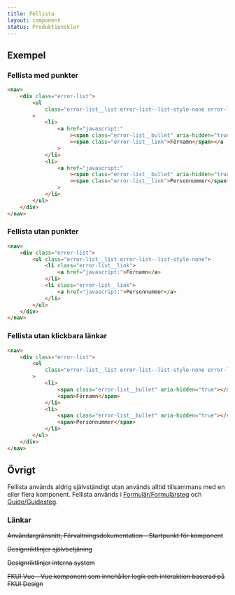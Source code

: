 ```yaml
---
title: Fellista
layout: component
status: Produktionsklar
---
```


## Exempel

### Fellista med punkter

```html
<nav>
    <div class="error-list">
        <ul
            class="error-list__list error-list--list-style-none error-list--padding-left "
        >
            <li>
                <a href="javascript:"
                    ><span class="error-list__bullet" aria-hidden="true"></span
                    ><span class="error-list__link">Förnamn</span></a
                >
            </li>
            <li>
                <a href="javascript:"
                    ><span class="error-list__bullet" aria-hidden="true"></span
                    ><span class="error-list__link">Personnummer</span></a
                >
            </li>
        </ul>
    </div>
</nav>
```

### Fellista utan punkter

```html
<nav>
    <div class="error-list">
        <ul class="error-list__list error-list--list-style-none">
            <li class="error-list__link">
                <a href="javascript:">Förnamn</a>
            </li>
            <li class="error-list__link">
                <a href="javascript:">Personnummer</a>
            </li>
        </ul>
    </div>
</nav>
```

### Fellista utan klickbara länkar

```html
<nav>
    <div class="error-list">
        <ul
            class="error-list__list error-list--list-style-none error-list--padding-left "
        >
            <li>
                <span class="error-list__bullet" aria-hidden="true"></span>
                <span>Förnamn</span>
            </li>
            <li>
                <span class="error-list__bullet" aria-hidden="true"></span>
                <span>Personnummer</span>
            </li>
        </ul>
    </div>
</nav>
```

## Övrigt

Fellista används aldrig självständigt utan används alltid tillsammans med en eller flera komponent. Fellista används i [Formulär/Formulärsteg](../form/) och [Guide/Guidesteg](../wizard/).

### Länkar

~~Användargränsnitt, Förvaltningsdokumentation - Startpunkt för komponent~~

~~Designriktlinjer självbetjäning~~

~~Designriktlinjer interna system~~

~~FKUI Vue - Vue komponent som innehåller logik och interaktion baserad på FKUI Design~~
